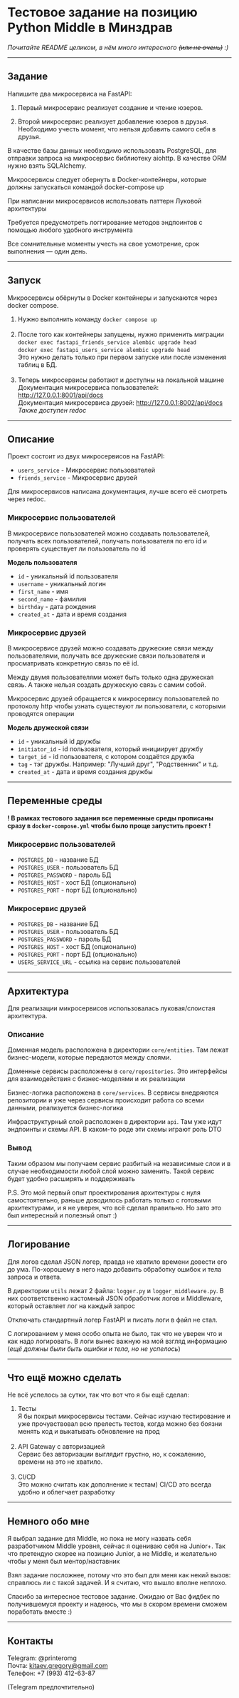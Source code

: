 # Тестовое задание на позицию Python Middle в Минздрав

_Почитайте README целиком, в нём много интересного ~~(или не очень)~~ :)_

---

## Задание 
Напишите два микросервиса на FastAPI:

1. Первый микросервис реализует создание и чтение юзеров.

2. Второй микросервис реализует добавление юзеров в друзья. Необходимо учесть момент, что нельзя добавить самого себя в друзья.

В качестве базы данных необходимо использовать PostgreSQL, для отправки запроса на микросервис библиотеку aiohttp. В качестве ORM нужно взять SQLAlchemy.

Микросервисы следует обернуть в Docker-контейнеры, которые должны запускаться командой docker-compose up

При написании микросервисов использовать паттерн Луковой архитектуры

Требуется предусмотреть логгирование методов эндпоинтов с помощью любого удобного инструмента

Все сомнительные моменты учесть на свое усмотрение, срок выполнения — один день.

---

## Запуск
Микросервисы обёрнуты в Docker контейнеры и запускаются через docker compose. 
1. Нужно выполнить команду `docker compose up`
<br/><br/>
2. После того как контейнеры запущены, нужно применить миграции\
`docker exec fastapi_friends_service alembic upgrade head`\
`docker exec fastapi_users_service alembic upgrade head`\
Это нужно делать только при первом запуске или после изменения таблиц в БД.
<br/><br/>
3. Теперь микросервисы работают и доступны на локальной машине\
Документация микросервиса пользователей: http://127.0.0.1:8001/api/docs \
Документация микросервиса друзей: http://127.0.0.1:8002/api/docs \
_Также доступен redoc_

---

## Описание
Проект состоит из двух микросервисов на FastAPI:
- `users_service` - Микросервис пользователей
- `friends_service` - Микросервис друзей

Для микросервисов написана документация, лучше всего её смотреть через redoc.

### Микросервис пользователей
В микросервисе пользователей можно создавать пользователей, получать всех пользователей, 
получать пользователя по его id и проверять существует ли пользователь по id

**Модель пользователя**
* `id` - уникальный id пользователя
* `username` - уникальный логин
* `first_name` - имя
* `second_name` - фамилия
* `birthday` - дата рождения
* `created_at` - дата и время создания

### Микросервис друзей
В микросервисе друзей можно создавать дружеские связи между пользователями, получать все 
дружеские связи пользователя и просматривать конкретную связь по её id.

Между двумя пользователями может быть только одна дружеская связь. А также нельзя 
создать дружескую связь с самим собой.

Микросервис друзей обращается к микросервису пользователей по протоколу http чтобы 
узнать существуют ли пользователи, с которыми проводятся операции 

**Модель дружеской связи**
* `id` - уникальный id дружбы
* `initiator_id` - id пользователя, который инициирует дружбу
* `target_id` - id пользователя, с котором создаётся дружба
* `tag` - тэг дружбы. Например: "Лучший друг", "Родственник" и т.д.
* `created_at` - дата и время создания дружбы

---

## Переменные среды

**! В рамках тестового задания все переменные среды прописаны сразу 
в `docker-compose.yml` чтобы было проще запустить проект !**

### Микросервис пользователей

* `POSTGRES_DB` - название БД
* `POSTGRES_USER` - пользователь БД
* `POSTGRES_PASSWORD` - пароль БД
* `POSTGRES_HOST` - хост БД (опционально)
* `POSTGRES_PORT` - порт БД (опционально)

### Микросервис друзей

* `POSTGRES_DB` - название БД
* `POSTGRES_USER` - пользователь БД
* `POSTGRES_PASSWORD` - пароль БД
* `POSTGRES_HOST` - хост БД (опционально)
* `POSTGRES_PORT` - порт БД (опционально)
* `USERS_SERVICE_URL` - ссылка на сервис пользователей

---

## Архитектура
Для реализации микросервисов использовалась луковая/слоистая архитектура.

### Описание
Доменная модель расположена в директории `core/entities`. 
Там лежат бизнес-модели, которые передаются между слоями.

Доменные сервисы расположены в `core/repositories`. 
Это интерфейсы для взаимодействия с бизнес-моделями и их реализации

Бизнес-логика расположена в `core/services`. 
В сервисы внедряются репозитории и уже через сервисы происходит работа со всеми данными, реализуется бизнес-логика

Инфраструктурный слой расположен в директории `api`. 
Там уже идут эндпоинты и схемы API. В каком-то роде эти схемы играют роль DTO

### Вывод
Таким образом мы получаем сервис разбитый на независимые слои и в случае необходимости любой слой можно заменить.
Такой сервис будет удобно расширять и поддерживать

P.S. Это мой первый опыт проектирования архитектуры с нуля самостоятельно, раньше доводилось работать только с 
готовыми архитектурами, и я не уверен, что всё сделал правильно. Но зато это был интересный и полезный опыт :)

---

## Логирование
Для логов сделал JSON логер, правда не хватило времени довести его до ума. 
По-хорошему в него надо добавить обработку ошибок и тела запроса и ответа.

В директории `utils` лежат 2 файла: `logger.py` и `logger_middleware.py`. 
В них соответственно кастомный JSON обработчик логов и Middleware, который оставляет лог на каждый запрос

Отключать стандартный логер FastAPI и писать логи в файл не стал.

С логированием у меня особо опыта не было, так что не уверен что и как надо логировать.
В логи вынес важную на мой взгляд информацию (_ещё должны были быть ошибки и тела, но не успелось_)

---

## Что ещё можно сделать

Не всё успелось за сутки, так что вот что я бы ещё сделал:

1. Тесты\
Я бы покрыл микросервисы тестами. Сейчас изучаю тестирование и уже прочувствовал всю прелесть тестов,
когда можно без боязни менять код и выкатывать обновление на прод
</br></br>
2. API Gateway с авторизацией\
Сервис без авторизации выглядит грустно, но, к сожалению, времени на это не хватило.
</br></br>
3. CI/CD\
Это можно считать как дополнение к тестам) CI/CD это всегда удобно и облегчает разработку

---

## Немного обо мне
Я выбрал задание для Middle, но пока не могу назвать себя разработчиком Middle уровня,
сейчас я оцениваю себя на Junior+. Так что претендую скорее на позицию Junior, а не Middle, и желательно чтобы
у меня был ментор/наставник

Взял задание посложнее, потому что это был для меня как некий вызов: справлюсь ли с такой задачей. 
И я считаю, что вышло вполне неплохо.

Спасибо за интересное тестовое задание. Ожидаю от Вас фидбек по получившемуся проекту и надеюсь, что мы в 
скором времени сможем поработать вместе :)

---

## Контакты

Telegram: @printeromg\
Почта: kitaev.gregory@gmail.com\
Телефон: +7 (993) 412-63-87

(Telegram предпочтительно)
